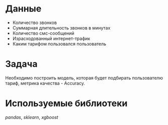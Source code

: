 # Данные
- Количество звонков
- Суммарная длительность звонков в минутах
- Количество смс-сообщений
- Израсходованный интернет-трафик
- Каким тарифом пользовался пользователь
# Задача
Необходимо построить модель, которая будет подбирать пользователю тариф, метрика качества - Accuracy.
# Используемые библиотеки
*pandas*, *sklearn*, *xgboost* 
